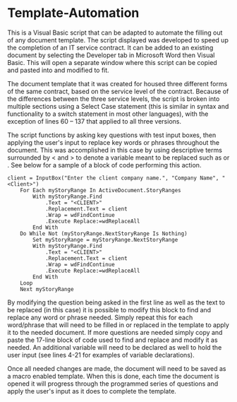 # Template-Automation
  This is a Visual Basic script that can be adapted to automate the filling out of any document template. The script displayed was developed to speed up the completion of an IT service contract. It can be added to an existing document by selecting the Developer tab in Microsoft Word then Visual Basic. This will open a separate window where this script can be copied and pasted into and modified to fit.
  
  The document template that it was created for housed three different forms of the same contract, based on the service level of the contract. Because of the differences between the three service levels, the script is broken into multiple sections using a Select Case statement (this is similar in syntax and functionality to a switch statement in most other languages), with the exception of lines 60 – 137 that applied to all three versions.
  
  The script functions by asking key questions with test input boxes, then applying the user's input to replace key words or phrases throughout the document. This was accomplished in this case by using descriptive terms surrounded by < and > to denote a variable meant to be replaced such as <DATE> or <CLIENT>. See below for a sample of a block of code performing this action.
  
    client = InputBox("Enter the client company name.", "Company Name", "<Client>")
        For Each myStoryRange In ActiveDocument.StoryRanges
            With myStoryRange.Find
                .Text = "<CLIENT>"
                .Replacement.Text = client
                .Wrap = wdFindContinue
                .Execute Replace:=wdReplaceAll
            End With
        Do While Not (myStoryRange.NextStoryRange Is Nothing)
            Set myStoryRange = myStoryRange.NextStoryRange
            With myStoryRange.Find
                .Text = "<CLIENT>"
                .Replacement.Text = client
                .Wrap = wdFindContinue
                .Execute Replace:=wdReplaceAll
            End With
        Loop
        Next myStoryRange
  
  By modifying the question being asked in the first line as well as the text to be replaced (in this case) it is possible to modify this block to find and replace any word or phrase needed. Simply repeat this for each word/phrase that will need to be filled in or replaced in the template to apply it to the needed document. If more questions are needed simply copy and paste the 17-line block of code used to find and replace and modify it as needed. An additional variable will need to be declared as well to hold the user input (see lines 4-21 for examples of variable declarations).
  
  Once all needed changes are made, the document will need to be saved as a macro enabled template. When this is done, each time the document is opened it will progress through the programmed series of questions and apply the user's input as it does to complete the template.
